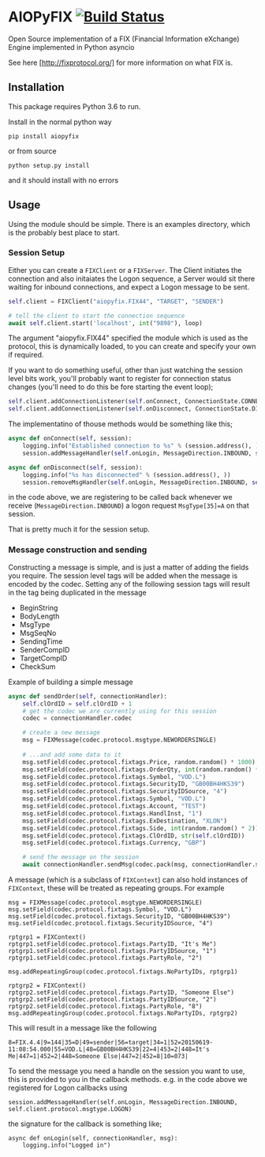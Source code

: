 # AIOPyFIX [![Build Status](https://api.travis-ci.org/maxtwen/AIOPyFix.svg?branch=master)](https://travis-ci.org/maxtwen/AIOPyFix)
Open Source implementation of a FIX (Financial Information eXchange) Engine implemented in Python asyncio

See here [http://fixprotocol.org/] for more information on what FIX is.

## Installation

This package requires Python 3.6 to run.

Install in the normal python way
```
pip install aiopyfix
```
or from source
```
python setup.py install
```    
and it should install with no errors

## Usage
Using the module should be simple. There is an examples directory, which is the probably best place to start.

### Session Setup

Either you can create a `FIXClient` or a `FIXServer`. The Client initiates the connection and also initaiates the Logon sequence, a Server would sit there waiting for inbound connections, and expect a Logon message to be sent.
```python
self.client = FIXClient("aiopyfix.FIX44", "TARGET", "SENDER")

# tell the client to start the connection sequence
await self.client.start('localhost', int("9898"), loop)


```

The argument "aiopyfix.FIX44" specified the module which is used as the protocol, this is dynamically loaded, to you can create and specify your own if required.

If you want to do something useful, other than just watching the session level bits work, you'll probably want to register for connection status changes (you'll need to do this be fore starting the event loop);

```python
self.client.addConnectionListener(self.onConnect, ConnectionState.CONNECTED)
self.client.addConnectionListener(self.onDisconnect, ConnectionState.DISCONNECTED)
```

The implementatino of thouse methods would be something like this;
```python
async def onConnect(self, session):
    logging.info("Established connection to %s" % (session.address(), ))
    session.addMessageHandler(self.onLogin, MessageDirection.INBOUND, self.client.protocol.msgtype.LOGON)

async def onDisconnect(self, session):
    logging.info("%s has disconnected" % (session.address(), ))
    session.removeMsgHandler(self.onLogin, MessageDirection.INBOUND, self.client.protocol.msgtype.LOGON)
```
in the code above, we are registering to be called back whenever we receive (`MessageDirection.INBOUND`) a logon request `MsgType[35]=A` on that session.

That is pretty much it for the session setup.

### Message construction and sending

Constructing a message is simple, and is just a matter of adding the fields you require.
The session level tags will be added when the message is encoded by the codec. Setting any of the following session tags will result in the tag being duplicated in the message 
- BeginString
- BodyLength
- MsgType
- MsgSeqNo
- SendingTime
- SenderCompID
- TargetCompID
- CheckSum

Example of building a simple message

```python
async def sendOrder(self, connectionHandler):
    self.clOrdID = self.clOrdID + 1
    # get the codec we are currently using for this session
    codec = connectionHandler.codec

    # create a new message
    msg = FIXMessage(codec.protocol.msgtype.NEWORDERSINGLE)
    
    # ...and add some data to it
    msg.setField(codec.protocol.fixtags.Price, random.random() * 1000)
    msg.setField(codec.protocol.fixtags.OrderQty, int(random.random() * 10000))
    msg.setField(codec.protocol.fixtags.Symbol, "VOD.L")
    msg.setField(codec.protocol.fixtags.SecurityID, "GB00BH4HKS39")
    msg.setField(codec.protocol.fixtags.SecurityIDSource, "4")
    msg.setField(codec.protocol.fixtags.Symbol, "VOD.L")
    msg.setField(codec.protocol.fixtags.Account, "TEST")
    msg.setField(codec.protocol.fixtags.HandlInst, "1")
    msg.setField(codec.protocol.fixtags.ExDestination, "XLON")
    msg.setField(codec.protocol.fixtags.Side, int(random.random() * 2))
    msg.setField(codec.protocol.fixtags.ClOrdID, str(self.clOrdID))
    msg.setField(codec.protocol.fixtags.Currency, "GBP")

    # send the message on the session
    await connectionHandler.sendMsg(codec.pack(msg, connectionHandler.session))
```

A message (which is a subclass of `FIXContext`) can also hold instances of `FIXContext`, these will be treated as repeating groups. For example

```
msg = FIXMessage(codec.protocol.msgtype.NEWORDERSINGLE)
msg.setField(codec.protocol.fixtags.Symbol, "VOD.L")
msg.setField(codec.protocol.fixtags.SecurityID, "GB00BH4HKS39")
msg.setField(codec.protocol.fixtags.SecurityIDSource, "4")

rptgrp1 = FIXContext()
rptgrp1.setField(codec.protocol.fixtags.PartyID, "It's Me")
rptgrp1.setField(codec.protocol.fixtags.PartyIDSource, "1")
rptgrp1.setField(codec.protocol.fixtags.PartyRole, "2")

msg.addRepeatingGroup(codec.protocol.fixtags.NoPartyIDs, rptgrp1)

rptgrp2 = FIXContext()
rptgrp2.setField(codec.protocol.fixtags.PartyID, "Someone Else")
rptgrp2.setField(codec.protocol.fixtags.PartyIDSource, "2")
rptgrp2.setField(codec.protocol.fixtags.PartyRole, "8")
msg.addRepeatingGroup(codec.protocol.fixtags.NoPartyIDs, rptgrp2)

```
This will result in a message like the following
```
8=FIX.4.4|9=144|35=D|49=sender|56=target|34=1|52=20150619-11:08:54.000|55=VOD.L|48=GB00BH4HKS39|22=4|453=2|448=It's Me|447=1|452=2|448=Someone Else|447=2|452=8|10=073|
```

To send the message you need a handle on the session you want to use, this is provided to you in the callback methods. e.g. in the code above we registered for Logon callbacks using
```
session.addMessageHandler(self.onLogin, MessageDirection.INBOUND, self.client.protocol.msgtype.LOGON)
```

the signature for the callback is something like;
```
async def onLogin(self, connectionHandler, msg):
    logging.info("Logged in")
```
